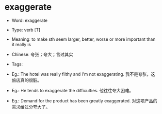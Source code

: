 # exaggerate

- Word: exaggerate

- Type: verb [T]
- Meaning: to make sth seem larger, better, worse or more important than it really is
- Chinese: 夸张；夸大；言过其实
- Tags: 
- Eg.: The hotel was really filthy and I'm not exaggerating. 我不是夸张，这旅店真的很脏。
- Eg.: He tends to exaggerate the difficulties. 他往往夸大困难。
- Eg.: Demand for the product has been greatly exaggerated. 对这项产品的需求给过分夸大了。

